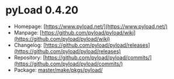 # pyLoad 0.4.20
 - Homepage: [https://www.pyload.net/](https://www.pyload.net/)
 - Manpage: [https://github.com/pyload/pyload/wiki](https://github.com/pyload/pyload/wiki)
 - Changelog: [https://github.com/pyload/pyload/releases](https://github.com/pyload/pyload/releases)
 - Repository: [https://github.com/pyload/pyload/commits/](https://github.com/pyload/pyload/commits/)
 - Package: [master/make/pkgs/pyload/](https://github.com/Freetz-NG/freetz-ng/tree/master/make/pkgs/pyload/)

